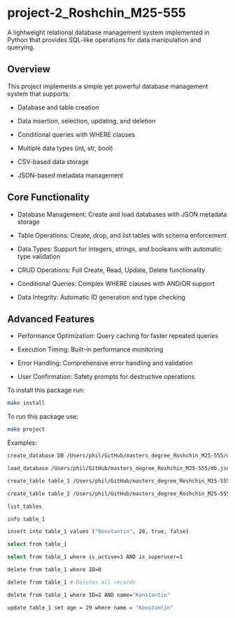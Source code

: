 # project-2_Roshchin_M25-555

A lightweight relational database management system implemented in Python that provides SQL-like operations for data manipulation and querying.

## Overview

This project implements a simple yet powerful database management system that supports:

* Database and table creation

* Data insertion, selection, updating, and deletion

* Conditional queries with WHERE clauses

* Multiple data types (int, str, bool)

* CSV-based data storage

* JSON-based metadata management

## Core Functionality

* Database Management: Create and load databases with JSON metadata storage

* Table Operations: Create, drop, and list tables with schema enforcement

* Data Types: Support for integers, strings, and booleans with automatic type validation

* CRUD Operations: Full Create, Read, Update, Delete functionality

* Conditional Queries: Complex WHERE clauses with AND/OR support

* Data Integrity: Automatic ID generation and type checking

## Advanced Features

* Performance Optimization: Query caching for faster repeated queries

* Execution Timing: Built-in performance monitoring

* Error Handling: Comprehensive error handling and validation

* User Confirmation: Safety prompts for destructive operations

To install this package run:

```bash
make install
```

To run this package use:

```bash
make project
```

Examples:

```bash
create_database DB /Users/phil/GitHub/masters_degree_Roshchin_M25-555/db

load_database /Users/phil/GitHub/masters_degree_Roshchin_M25-555/db.json

create_table table_1 /Users/phil/GitHub/masters_degree_Roshchin_M25-555/table_1.csv name:str ID:int age:int is_active:bool is_superuser:bool

create_table table_2 /Users/phil/GitHub/masters_degree_Roshchin_M25-555/table_2.csv name:str ID:int age:int is_active:bool is_superuser:bool

list_tables

info table_1

insert into table_1 values ("Konstantin", 28, true, false)

select from table_1

select from table_1 where is_active=1 AND is_superuser=1

delete from table_1 where ID=0

delete from table_1 # Deletes all records

delete from table_1 where ID=2 AND name="Konstantin"

update table_1 set age = 29 where name = "Konstantin"
```
